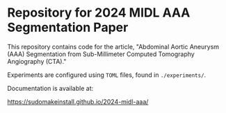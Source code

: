 # Repository for 2024 MIDL AAA Segmentation Paper

This repository contains code for the article, "Abdominal Aortic Aneurysm (AAA) Segmentation from Sub-Millimeter Computed Tomography Angiography (CTA)."

Experiments are configured using `TOML` files, found in `./experiments/`.

Documentation is available at:

https://sudomakeinstall.github.io/2024-midl-aaa/
